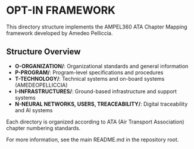 # OPT-IN FRAMEWORK

This directory structure implements the AMPEL360 ATA Chapter Mapping framework developed by Amedeo Pelliccia.

## Structure Overview

- **O-ORGANIZATION/**: Organizational standards and general information
- **P-PROGRAM/**: Program-level specifications and procedures
- **T-TECHNOLOGY/**: Technical systems and on-board systems (AMEDEOPELLICCIA)
- **I-INFRASTRUCTURES/**: Ground-based infrastructure and support systems
- **N-NEURAL NETWORKS, USERS, TREACEABILITY/**: Digital traceability and AI systems

Each directory is organized according to ATA (Air Transport Association) chapter numbering standards.

For more information, see the main README.md in the repository root.
